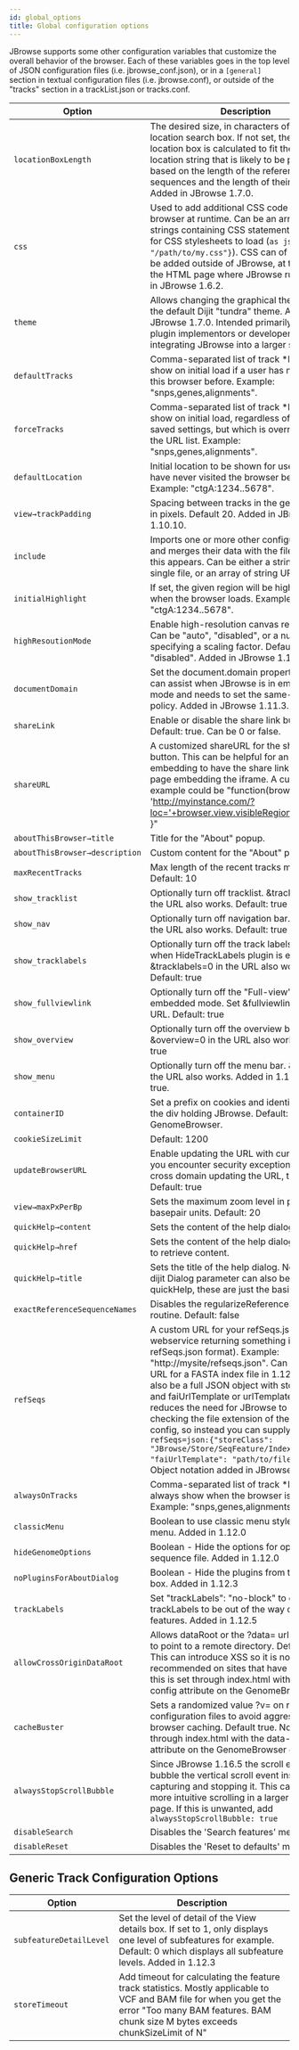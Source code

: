 ```yaml
---
id: global_options
title: Global configuration options
---
```


JBrowse supports some other configuration variables that customize the overall behavior of the browser. Each of these variables goes in the top level of JSON configuration files (i.e. jbrowse_conf.json), or in a `[general]` section in textual configuration files (i.e. jbrowse.conf), or outside of the "tracks" section in a trackList.json or tracks.conf.

|Option|Description|
|------|-----------|
|`locationBoxLength`|The desired size, in characters of the location search box. If not set, the size of the location box is calculated to fit the largest location string that is likely to be produced, based on the length of the reference sequences and the length of their names. Added in JBrowse 1.7.0.|
|`css`|Used to add additional CSS code to the browser at runtime. Can be an array of either strings containing CSS statements, or URLs for CSS stylesheets to load (`as json:{url: "/path/to/my.css"}`). CSS can of course also be added outside of JBrowse, at the level of the HTML page where JBrowse runs. Added in JBrowse 1.6.2.|
|`theme`|Allows changing the graphical theme from the default Dijit "tundra" theme. Added in JBrowse 1.7.0. Intended primarily for use by plugin implementors or developers integrating JBrowse into a larger system.|
|`defaultTracks`|Comma-separated list of track \*labels\* to show on initial load if a user has never visited this browser before. Example: "snps,genes,alignments".|
|`forceTracks`|Comma-separated list of track \*labels\* to show on initial load, regardless of the user's saved settings, but which is overridden by the URL list. Example: "snps,genes,alignments".|
|`defaultLocation`|Initial location to be shown for users who have never visited the browser before. Example: "ctgA:1234..5678".|
|`view→trackPadding`|Spacing between tracks in the genome view, in pixels. Default 20. Added in JBrowse 1.10.10.|
|`include`|Imports one or more other configuration files and merges their data with the file in which this appears. Can be either a string URL of a single file, or an array of string URLs.|
|`initialHighlight`|If set, the given region will be highlighted when the browser loads. Example: "ctgA:1234..5678".|
|`highResoutionMode`|Enable high-resolution canvas rendering. Can be "auto", "disabled", or a numeric specifying a scaling factor. Default "disabled". Added in JBrowse 1.11.4.|
|`documentDomain`|Set the document.domain property which can assist when JBrowse is in embedded mode and needs to set the same-origin policy. Added in JBrowse 1.11.3.|
|`shareLink`|Enable or disable the share link button. Default: true. Can be 0 or false.|
|`shareURL`|A customized shareURL for the share link button. This can be helpful for an iframe embedding to have the share link point to the page embedding the iframe. A customized example could be "function(browser){ return 'http://myinstance.com/?loc='+browser.view.visibleRegionLocString(); }"|
|`aboutThisBrowser→title`|Title for the "About" popup.|
|`aboutThisBrowser→description`|Custom content for the "About" popup.|
|`maxRecentTracks`|Max length of the recent tracks menu. Default: 10|
|`show_tracklist`|Optionally turn off tracklist. &tracklist=0 in the URL also works. Default: true|
|`show_nav`|Optionally turn off navigation bar. &nav=0 in the URL also works. Default: true|
|`show_tracklabels`|Optionally turn off the track labels. Works when HideTrackLabels plugin is enables. Set &tracklabels=0 in the URL also works. Default: true|
|`show_fullviewlink`|Optionally turn off the "Full-view" link in embedded mode. Set &fullviewlink=0 in the URL. Default: true|
|`show_overview`|Optionally turn off the overview bar. &overview=0 in the URL also works. Default: true|
|`show_menu`|Optionally turn off the menu bar. &menu=0 in the URL also works. Added in 1.11.6. Default: true.|
|`containerID`|Set a prefix on cookies and identify the ID of the div holding JBrowse. Default: GenomeBrowser.|
|`cookieSizeLimit`|Default: 1200|
|`updateBrowserURL`|Enable updating the URL with current view. If you encounter security exceptions from cross domain updating the URL, try disabling. Default: true|
|`view→maxPxPerBp`|Sets the maximum zoom level in pixels per basepair units. Default: 20|
|`quickHelp→content`|Sets the content of the help dialog.|
|`quickHelp→href`|Sets the content of the help dialog using XHR to retrieve content.|
|`quickHelp→title`|Sets the title of the help dialog. Note: other dijit Dialog parameter can also be passed to quickHelp, these are just the basics.|
|`exactReferenceSequenceNames`|Disables the regularizeReferenceSequence routine. Default: false|
|`refSeqs`|A custom URL for your refSeqs.json file (or a webservice returning something in refSeqs.json format). Example: "http://mysite/refseqs.json". Can also be a URL for a FASTA index file in 1.12.0+. Can also be a full JSON object with storeClass and faiUrlTemplate or urlTemplate, this reduces the need for JBrowse to depend on checking the file extension of the refSeqs config, so instead you can supply `refSeqs=json:{"storeClass": "JBrowse/Store/SeqFeature/IndexedFasta", "faiUrlTemplate": "path/to/file.fa.fai"}`. Object notation added in JBrowse 1.16.7|
|`alwaysOnTracks`|Comma-separated list of track \*labels\* to always show when the browser is opened. Example: "snps,genes,alignments".|
|`classicMenu`|Boolean to use classic menu style (File) menu. Added in 1.12.0|
|`hideGenomeOptions`|Boolean - Hide the options for opening a sequence file. Added in 1.12.0|
|`noPluginsForAboutDialog `|Boolean - Hide the plugins from the about box. Added in 1.12.3|
|`trackLabels`|Set "trackLabels": "no-block" to enable the trackLabels to be out of the way of the features. Added in 1.12.5|
|`allowCrossOriginDataRoot`|Allows dataRoot or the ?data= url parameter to point to a remote directory. Default false. This can introduce XSS so it is not recommended on sites that have logins. Note this is set through index.html with the data-config attribute on the GenomeBrowser div|
|`cacheBuster`|Sets a randomized value ?v= on requests to configuration files to avoid aggressive browser caching. Default true. Note this is set through index.html with the data-config attribute on the GenomeBrowser div|
|`alwaysStopScrollBubble`|Since JBrowse 1.16.5 the scroll event can bubble the vertical scroll event instead of capturing and stopping it. This can allow for a more intuitive scrolling in a larger embedded page. If this is unwanted, add `alwaysStopScrollBubble: true`|
|`disableSearch`|Disables the 'Search features' menu item|
|`disableReset`|Disables the 'Reset to defaults' menu item|

## Generic Track Configuration Options

|Option|Description|
|------|-----------|
|`subfeatureDetailLevel `|Set the level of detail of the View details box. If set to 1, only displays one level of subfeatures for example. Default: 0 which displays all subfeature levels. Added in 1.12.3|
|`storeTimeout`|Add timeout for calculating the feature track statistics. Mostly applicable to VCF and BAM file for when you get the error "Too many BAM features. BAM chunk size M bytes exceeds chunkSizeLimit of N"|


